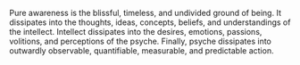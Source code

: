 Pure awareness is the blissful, timeless, and undivided ground of being. It dissipates into the thoughts, ideas, concepts, beliefs, and understandings of the intellect. Intellect dissipates into the desires, emotions, passions, volitions, and perceptions of the psyche. Finally, psyche dissipates into outwardly observable, quantifiable, measurable, and predictable action.

